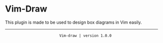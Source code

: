 # Vim-Draw
This plugin is made to be used to design box diagrams in Vim easily.


---
                             Vim-draw | version 1.0.0
